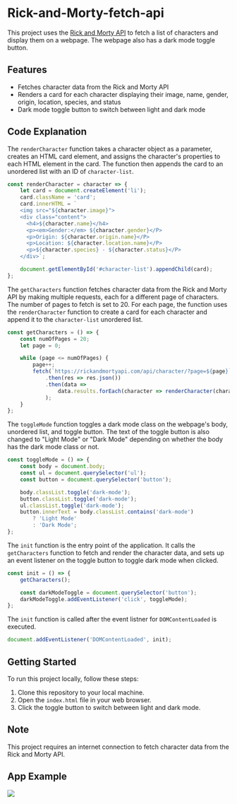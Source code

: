 # Rick-and-Morty-fetch-api

This project uses the [Rick and Morty API](https://rickandmortyapi.com/) to fetch a list of characters and display them on a webpage. The webpage also has a dark mode toggle button.

## Features

-   Fetches character data from the Rick and Morty API
-   Renders a card for each character displaying their image, name, gender, origin, location, species, and status
-   Dark mode toggle button to switch between light and dark mode

## Code Explanation

The `renderCharacter` function takes a character object as a parameter, creates an HTML card element, and assigns the character's properties to each HTML element in the card. The function then appends the card to an unordered list with an ID of `character-list`.

```javascript
const renderCharacter = character => {
    let card = document.createElement('li');
    card.className = 'card';
    card.innerHTML = `
    <img src="${character.image}">
    <div class="content">
      <h4>${character.name}</h4>
      <p><em>Gender:</em> ${character.gender}</P>
      <p>Origin: ${character.origin.name}</P>
      <p>Location: ${character.location.name}</P>
      <p>${character.species} - ${character.status}</P>
    </div>`;

    document.getElementById('#character-list').appendChild(card);
};
```

The `getCharacters` function fetches character data from the Rick and Morty API by making multiple requests, each for a different page of characters. The number of pages to fetch is set to 20. For each page, the function uses the `renderCharacter` function to create a card for each character and append it to the `character-list` unordered list.

```javascript
const getCharacters = () => {
    const numOfPages = 20;
    let page = 0;

    while (page <= numOfPages) {
        page++;
        fetch(`https://rickandmortyapi.com/api/character/?page=${page}`)
            .then(res => res.json())
            .then(data =>
                data.results.forEach(character => renderCharacter(character))
            );
    }
};
```

The `toggleMode` function toggles a dark mode class on the webpage's body, unordered list, and toggle button. The text of the toggle button is also changed to "Light Mode" or "Dark Mode" depending on whether the body has the dark mode class or not.

```javascript
const toggleMode = () => {
    const body = document.body;
    const ul = document.querySelector('ul');
    const button = document.querySelector('button');

    body.classList.toggle('dark-mode');
    button.classList.toggle('dark-mode');
    ul.classList.toggle('dark-mode');
    button.innerText = body.classList.contains('dark-mode')
        ? 'Light Mode'
        : 'Dark Mode';
};
```

The `init` function is the entry point of the application. It calls the `getCharacters` function to fetch and render the character data, and sets up an event listener on the toggle button to toggle dark mode when clicked.

```javascript
const init = () => {
    getCharacters();

    const darkModeToggle = document.querySelector('button');
    darkModeToggle.addEventListener('click', toggleMode);
};
```

The `init` function is called after the event listner for `DOMContentLoaded` is executed.

```javascript
document.addEventListener('DOMContentLoaded', init);
```

## Getting Started

To run this project locally, follow these steps:

1. Clone this repository to your local machine.
2. Open the `index.html` file in your web browser.
3. Click the toggle button to switch between light and dark mode.

## Note

This project requires an internet connection to fetch character data from the Rick and Morty API.

## App Example

![](https://github.com/RobertoMarungo/Rick-and-Morty-fetch-api/blob/main/Rick%20and%20morty%20Giph.gif)
